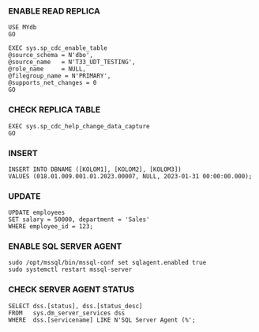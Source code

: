 ### ENABLE READ REPLICA
```
USE MYdb
GO

EXEC sys.sp_cdc_enable_table
@source_schema = N'dbo',
@source_name   = N'T33_UDT_TESTING',
@role_name     = NULL,
@filegroup_name = N'PRIMARY',
@supports_net_changes = 0
GO
```

### CHECK REPLICA TABLE
```
EXEC sys.sp_cdc_help_change_data_capture 
GO
```

### INSERT
```
INSERT INTO DBNAME ([KOLOM1], [KOLOM2], [KOLOM3])
VALUES (018.01.009.001.01.2023.00007, NULL, 2023-01-31 00:00:00.000);
```

### UPDATE
```
UPDATE employees
SET salary = 50000, department = 'Sales'
WHERE employee_id = 123;
```

### ENABLE SQL SERVER AGENT
```
sudo /opt/mssql/bin/mssql-conf set sqlagent.enabled true 
sudo systemctl restart mssql-server
```
### CHECK SERVER AGENT STATUS
```
SELECT dss.[status], dss.[status_desc]
FROM   sys.dm_server_services dss
WHERE  dss.[servicename] LIKE N'SQL Server Agent (%';
```
